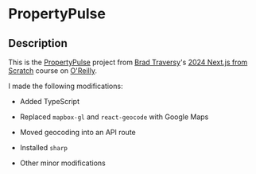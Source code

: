 # PropertyPulse

## Description

This is the [PropertyPulse](https://github.com/bradtraversy/property-pulse) project from [Brad Traversy](https://github.com/bradtraversy)'s [2024 Next.js from Scratch](https://learning.oreilly.com/course/next-js-from-scratch/9781836207979/) course on [O'Reilly](https://learning.oreilly.com/home/).

I made the following modifications:

- Added TypeScript

- Replaced `mapbox-gl` and `react-geocode` with Google Maps

- Moved geocoding into an API route

- Installed `sharp`

- Other minor modifications
